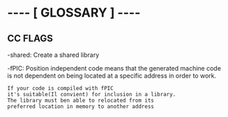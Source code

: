 # ---- [ GLOSSARY ] ----


## CC FLAGS
  -shared: Create a shared library

  -fPIC: Position independent code means
    that the generated machine code is not 
    dependent on being located at a specific
    address in order to work.

    If your code is compiled with fPIC
    it's suitable(Il convient) for inclusion in a library.
    The library must ben able to relocated from its 
    preferred location in memory to another address


